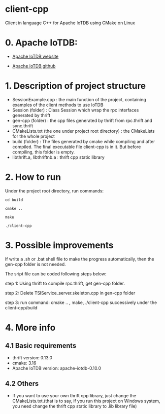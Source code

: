 # client-cpp
Client in language C++ for Apache IoTDB using CMake on Linux

# 0. Apache IoTDB:
* [Apache IoTDB website](http://iotdb.apache.org/)

* [Apache IoTDB github](https://github.com/apache/incubator-iotdb)

# 1. Description of project structure
* SessionExample.cpp : the main function of the project, containing examples of the client methods to use IoTDB
* Session (folder) : Class Session which wrap the rpc interfaces generated by thrift
* gen-cpp (folder) : the cpp files generated by thrift from rpc.thrift and sync.thrift
* CMakeLists.txt (the one under project root directory) : the CMakeLists for the whole project
* build (folder) : The files generated by cmake while compiling and after compiled. The final executable file client-cpp is in it. But before compiling, this folder is empty.
* libthrift.a, libthriftnb.a : thrift cpp static library

# 2. How to run
Under the project root directory, run commands:
```
cd build

cmake ..

make

./client-cpp
```

# 3. Possible improvements
If write a .sh or .bat shell file to make the progress automatically, then the gen-cpp folder is not needed.

The sript file can be coded following steps below:

step 1: Using thrift to compile rpc.thrift, get gen-cpp folder.

step 2: Delete TSIService_server.skeleton.cpp in gen-cpp folder

step 3: run command: cmake .. , make, ./client-cpp successively under the client-cpp/build

# 4. More info
## 4.1 Basic requirements
* thrift version: 0.13.0
* cmake: 3.16
* Apache IoTDB version: apache-iotdb-0.10.0
## 4.2 Others
* If you want to use your own thrift cpp library, just change the CMakeLists.txt.(that is to say, if you run this project on Windows system, you need change the thrift cpp static library to .lib library file)

